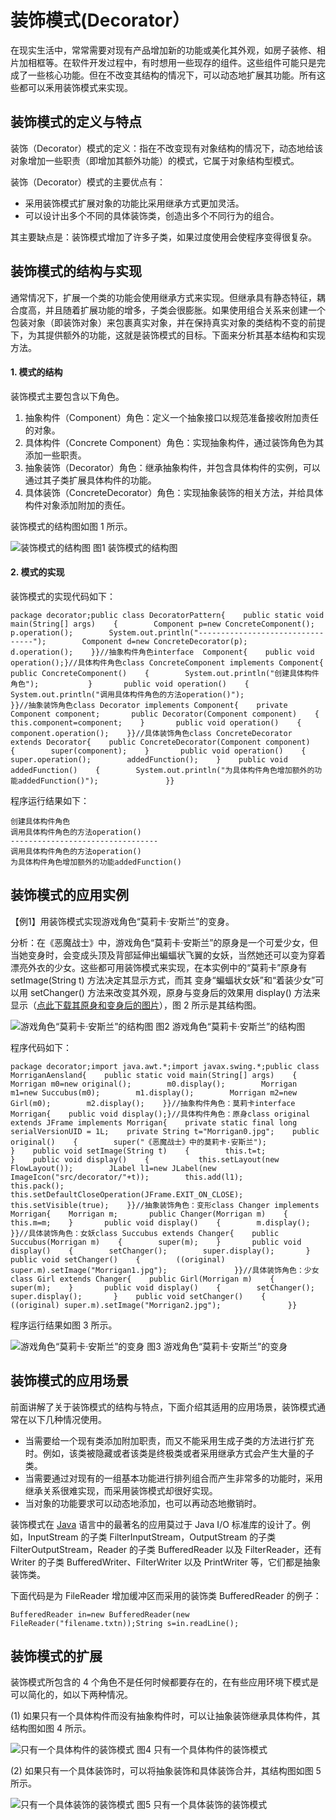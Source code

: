 # 装饰模式(Decorator）

在现实生活中，常常需要对现有产品增加新的功能或美化其外观，如房子装修、相片加相框等。在软件开发过程中，有时想用一些现存的组件。这些组件可能只是完成了一些核心功能。但在不改变其结构的情况下，可以动态地扩展其功能。所有这些都可以釆用装饰模式来实现。

## 装饰模式的定义与特点

装饰（Decorator）模式的定义：指在不改变现有对象结构的情况下，动态地给该对象增加一些职责（即增加其额外功能）的模式，它属于对象结构型模式。

装饰（Decorator）模式的主要优点有：

- 采用装饰模式扩展对象的功能比采用继承方式更加灵活。
- 可以设计出多个不同的具体装饰类，创造出多个不同行为的组合。


其主要缺点是：装饰模式增加了许多子类，如果过度使用会使程序变得很复杂。

## 装饰模式的结构与实现

通常情况下，扩展一个类的功能会使用继承方式来实现。但继承具有静态特征，耦合度高，并且随着扩展功能的增多，子类会很膨胀。如果使用组合关系来创建一个包装对象（即装饰对象）来包裹真实对象，并在保持真实对象的类结构不变的前提下，为其提供额外的功能，这就是装饰模式的目标。下面来分析其基本结构和实现方法。

####  1. 模式的结构

装饰模式主要包含以下角色。

1. 抽象构件（Component）角色：定义一个抽象接口以规范准备接收附加责任的对象。
2. 具体构件（Concrete  Component）角色：实现抽象构件，通过装饰角色为其添加一些职责。
3. 抽象装饰（Decorator）角色：继承抽象构件，并包含具体构件的实例，可以通过其子类扩展具体构件的功能。
4. 具体装饰（ConcreteDecorator）角色：实现抽象装饰的相关方法，并给具体构件对象添加附加的责任。


装饰模式的结构图如图 1 所示。



![装饰模式的结构图](http://c.biancheng.net/uploads/allimg/181115/3-1Q115142115M2.gif)
图1 装饰模式的结构图

#### 2. 模式的实现

装饰模式的实现代码如下：

```
package decorator;public class DecoratorPattern{    public static void main(String[] args)    {        Component p=new ConcreteComponent();        p.operation();        System.out.println("---------------------------------");        Component d=new ConcreteDecorator(p);        d.operation();    }}//抽象构件角色interface  Component{    public void operation();}//具体构件角色class ConcreteComponent implements Component{    public ConcreteComponent()    {        System.out.println("创建具体构件角色");           }       public void operation()    {        System.out.println("调用具体构件角色的方法operation()");               }}//抽象装饰角色class Decorator implements Component{    private Component component;       public Decorator(Component component)    {        this.component=component;    }       public void operation()    {        component.operation();    }}//具体装饰角色class ConcreteDecorator extends Decorator{    public ConcreteDecorator(Component component)    {        super(component);    }       public void operation()    {        super.operation();        addedFunction();    }    public void addedFunction()    {        System.out.println("为具体构件角色增加额外的功能addedFunction()");               }}
```


程序运行结果如下：

```
创建具体构件角色
调用具体构件角色的方法operation()
---------------------------------
调用具体构件角色的方法operation()
为具体构件角色增加额外的功能addedFunction()
```

## 装饰模式的应用实例

【例1】用装饰模式实现游戏角色“莫莉卡·安斯兰”的变身。

分析：在《恶魔战士》中，游戏角色“莫莉卡·安斯兰”的原身是一个可爱少女，但当她变身时，会变成头顶及背部延伸出蝙蝠状飞翼的女妖，当然她还可以变为穿着漂亮外衣的少女。这些都可用装饰模式来实现，在本实例中的“莫莉卡”原身有 setImage(String t) 方法决定其显示方式，而其 变身“蝙蝠状女妖”和“着装少女”可以用 setChanger() 方法来改变其外观，原身与变身后的效果用 display() 方法来显示（[点此下载其原身和变身后的图片](http://c.biancheng.net/uploads/soft/181113/3-1Q115142F6.zip)），图 2 所示是其结构图。



![游戏角色“莫莉卡·安斯兰”的结构图](http://c.biancheng.net/uploads/allimg/181115/3-1Q115142204235.gif)
图2 游戏角色“莫莉卡·安斯兰”的结构图


程序代码如下：

```
package decorator;import java.awt.*;import javax.swing.*;public class MorriganAensland{    public static void main(String[] args)    {        Morrigan m0=new original();        m0.display();        Morrigan m1=new Succubus(m0);        m1.display();        Morrigan m2=new Girl(m0);        m2.display();    }}//抽象构件角色：莫莉卡interface  Morrigan{    public void display();}//具体构件角色：原身class original extends JFrame implements Morrigan{    private static final long serialVersionUID = 1L;    private String t="Morrigan0.jpg";    public original()    {        super("《恶魔战士》中的莫莉卡·安斯兰");                    }    public void setImage(String t)    {        this.t=t;               }    public void display()    {           this.setLayout(new FlowLayout());        JLabel l1=new JLabel(new ImageIcon("src/decorator/"+t));        this.add(l1);           this.pack();               this.setDefaultCloseOperation(JFrame.EXIT_ON_CLOSE);          this.setVisible(true);    }}//抽象装饰角色：变形class Changer implements Morrigan{    Morrigan m;       public Changer(Morrigan m)    {        this.m=m;    }       public void display()    {        m.display();    }}//具体装饰角色：女妖class Succubus extends Changer{    public Succubus(Morrigan m)    {        super(m);    }       public void display()    {        setChanger();        super.display();       }    public void setChanger()    {        ((original) super.m).setImage("Morrigan1.jpg");               }}//具体装饰角色：少女class Girl extends Changer{    public Girl(Morrigan m)    {        super(m);    }       public void display()    {        setChanger();        super.display();       }    public void setChanger()    {        ((original) super.m).setImage("Morrigan2.jpg");               }}
```


程序运行结果如图 3 所示。



![游戏角色“莫莉卡·安斯兰”的变身](http://c.biancheng.net/uploads/allimg/181115/3-1Q115142234201.gif)
图3 游戏角色“莫莉卡·安斯兰”的变身

## 装饰模式的应用场景

前面讲解了关于装饰模式的结构与特点，下面介绍其适用的应用场景，装饰模式通常在以下几种情况使用。

- 当需要给一个现有类添加附加职责，而又不能采用生成子类的方法进行扩充时。例如，该类被隐藏或者该类是终极类或者采用继承方式会产生大量的子类。
- 当需要通过对现有的一组基本功能进行排列组合而产生非常多的功能时，采用继承关系很难实现，而采用装饰模式却很好实现。
- 当对象的功能要求可以动态地添加，也可以再动态地撤销时。


装饰模式在 [Java](http://c.biancheng.net/java/) 语言中的最著名的应用莫过于 Java I/O 标准库的设计了。例如，InputStream 的子类 FilterInputStream，OutputStream 的子类 FilterOutputStream，Reader 的子类 BufferedReader 以及 FilterReader，还有 Writer 的子类 BufferedWriter、FilterWriter 以及 PrintWriter 等，它们都是抽象装饰类。

下面代码是为 FileReader 增加缓冲区而采用的装饰类 BufferedReader 的例子：

```
BufferedReader in=new BufferedReader(new FileReader("filename.txtn));String s=in.readLine();
```

## 装饰模式的扩展

装饰模式所包含的 4 个角色不是任何时候都要存在的，在有些应用环境下模式是可以简化的，如以下两种情况。

(1) 如果只有一个具体构件而没有抽象构件时，可以让抽象装饰继承具体构件，其结构图如图 4 所示。



![只有一个具体构件的装饰模式](http://c.biancheng.net/uploads/allimg/181115/3-1Q11514230H05.gif)
图4 只有一个具体构件的装饰模式


(2) 如果只有一个具体装饰时，可以将抽象装饰和具体装饰合并，其结构图如图 5 所示。



![只有一个具体装饰的装饰模式](http://c.biancheng.net/uploads/allimg/181115/3-1Q115142333D3.gif)
图5 只有一个具体装饰的装饰模式
